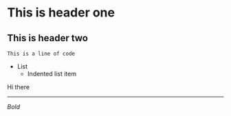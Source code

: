 # This is header one

## This is header two

	This is a line of code

- List 
	- Indented list item

Hi there

<hr>

*Bold*
